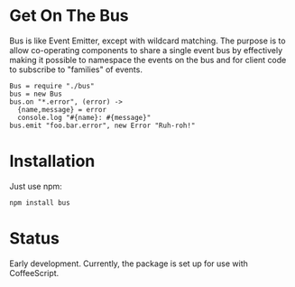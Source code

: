 # Get On The Bus

Bus is like Event Emitter, except with wildcard matching. The purpose is to allow co-operating components to share a single event bus by effectively making it possible to namespace the events on the bus and for client code to subscribe to "families" of events.

    Bus = require "./bus"
    bus = new Bus
    bus.on "*.error", (error) -> 
      {name,message} = error
      console.log "#{name}: #{message}"
    bus.emit "foo.bar.error", new Error "Ruh-roh!"
    
# Installation

Just use npm:

    npm install bus
    
# Status

Early development. Currently, the package is set up for use with CoffeeScript.